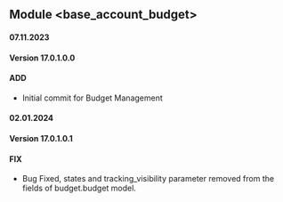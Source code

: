 ## Module <base_account_budget>

#### 07.11.2023
#### Version 17.0.1.0.0
#### ADD
- Initial commit for Budget Management

#### 02.01.2024
#### Version 17.0.1.0.1
#### FIX
- Bug Fixed, states and tracking_visibility parameter removed from the fields of budget.budget model.